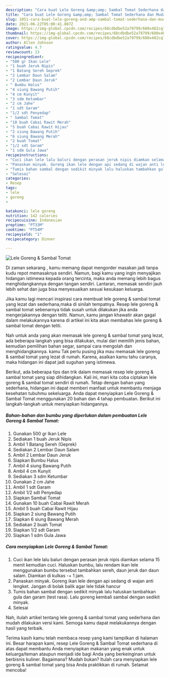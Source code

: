 ```yaml
---
description: "Cara buat Lele Goreng &amp;amp; Sambal Tomat Sederhana dan Mudah Dibuat"
title: "Cara buat Lele Goreng &amp;amp; Sambal Tomat Sederhana dan Mudah Dibuat"
slug: 1051-cara-buat-lele-goreng-and-amp-sambal-tomat-sederhana-dan-mudah-dibuat
date: 2021-06-22T05:00:41.887Z
image: https://img-global.cpcdn.com/recipes/68cdbdbe52a79799/680x482cq70/lele-goreng-sambal-tomat-foto-resep-utama.jpg
thumbnail: https://img-global.cpcdn.com/recipes/68cdbdbe52a79799/680x482cq70/lele-goreng-sambal-tomat-foto-resep-utama.jpg
cover: https://img-global.cpcdn.com/recipes/68cdbdbe52a79799/680x482cq70/lele-goreng-sambal-tomat-foto-resep-utama.jpg
author: Allen Johnson
ratingvalue: 4.7
reviewcount: 13
recipeingredient:
- "500 gr Ikan Lele"
- "1 buah Jeruk Nipis"
- "1 Batang Sereh Geprek"
- "2 Lembar Daun Salam"
- "2 Lembar Daun Jeruk"
- " Bumbu Halus"
- "4 siung Bawang Putih"
- "4 cm Kunyit"
- "3 sdm Ketumbar"
- "2 cm Jahe"
- "1 sdt Garam"
- "1/2 sdt Penyedap"
- " Sambal Tomat"
- "10 buah Cabai Rawit Merah"
- "5 buah Cabai Rawit Hijau"
- "2 siung Bawang Putih"
- "6 siung Bawang Merah"
- "2 buah Tomat"
- "1/2 sdt Garam"
- "1 sdm Gula Jawa"
recipeinstructions:
- "Cuci ikan lele lalu baluri dengan perasan jeruk nipis diamkan selama 15 menit kemudian cuci. Haluskan bumbu, lalu rendam ikan lele menggunakan bumbu tersebut tambahkan sereh, daun jeruk dan daun salam. Diamkan di kulkas -+ 1 jam."
- "Panaskan minyak. Goreng ikan lele dengan api sedang di wajan anti lengket. Jangan di bolak balik agar lele tidak hancur"
- "Tumis bahan sambal dengan sedikit minyak lalu haluskan tambahkan gula dan garam (test rasa). Lalu goreng kembali sambal dengan sedikit minyak."
- "Selesai"
categories:
- Resep
tags:
- lele
- goreng
- 

katakunci: lele goreng  
nutrition: 142 calories
recipecuisine: Indonesian
preptime: "PT33M"
cooktime: "PT54M"
recipeyield: "1"
recipecategory: Dinner

---
```



![Lele Goreng &amp; Sambal Tomat](https://img-global.cpcdn.com/recipes/68cdbdbe52a79799/680x482cq70/lele-goreng-sambal-tomat-foto-resep-utama.jpg)

Di zaman  sekarang , kamu memang dapat mengorder masakan jadi tanpa kudu repot memasaknya sendiri. Namun, bagi kamu yang ingin menyajikan hidangan istimewa kepada orang tercinta, maka anda memang lebih bagus menghidangkannya dengan tangan sendiri. Lantaran, memasak sendiri jauh lebih sehat dan juga bisa menyesuaikan sesuai kesukaan keluarga.

Jika kamu lagi mencari inspirasi cara membuat lele goreng &amp; sambal tomat yang lezat dan sederhana,maka di sinilah tempatnya. Resep lele goreng &amp; sambal tomat  sebenarnya tidak susah untuk dilakukan jika anda mengerjakannya dengan teliti. Namun, kamu jangan khawatir akan gagal dalam melakukannya 
karena di artikel ini kita akan membahas lele goreng &amp; sambal tomat dengan teliti.  



Nah untuk anda yang akan memasak lele goreng &amp; sambal tomat yang lezat, ada beberapa langkah yang bisa dilakukan, mulai dari memilih jenis bahan, kemudian pemilihan bahan segar, sampai cara mengolah dan menghidangkannya. kamu Tak perlu pusing jika mau memasak lele goreng &amp; sambal tomat yang lezat di rumah. Karena, asalkan kamu  tahu caranya, maka hidangan ini dapat jadi suguhan yang istimewa.

Berikut, ada beberapa tips dan trik dalam memasak resep lele goreng &amp; sambal tomat yang siap dihidangkan. Kali ini, mari kita coba ciptakan lele goreng &amp; sambal tomat sendiri di rumah. Tetap dengan bahan yang sederhana, hidangan ini dapat memberi manfaat untuk membantu menjaga kesehatan tubuhmu sekeluarga. Anda dapat menyiapkan Lele Goreng &amp; Sambal Tomat menggunakan 20 bahan dan 4 tahap pembuatan. Berikut ini langkah-langkah untuk menyiapkan hidangannya.

<!--inarticleads1-->

##### Bahan-bahan dan bumbu yang diperlukan dalam pembuatan Lele Goreng &amp; Sambal Tomat:

1. Gunakan 500 gr Ikan Lele
1. Sediakan 1 buah Jeruk Nipis
1. Ambil 1 Batang Sereh (Geprek)
1. Sediakan 2 Lembar Daun Salam
1. Ambil 2 Lembar Daun Jeruk
1. Siapkan  Bumbu Halus
1. Ambil 4 siung Bawang Putih
1. Ambil 4 cm Kunyit
1. Sediakan 3 sdm Ketumbar
1. Gunakan 2 cm Jahe
1. Ambil 1 sdt Garam
1. Ambil 1/2 sdt Penyedap
1. Siapkan  Sambal Tomat
1. Gunakan 10 buah Cabai Rawit Merah
1. Ambil 5 buah Cabai Rawit Hijau
1. Siapkan 2 siung Bawang Putih
1. Siapkan 6 siung Bawang Merah
1. Sediakan 2 buah Tomat
1. Siapkan 1/2 sdt Garam
1. Siapkan 1 sdm Gula Jawa




<!--inarticleads2-->

##### Cara menyiapkan Lele Goreng &amp; Sambal Tomat:

1. Cuci ikan lele lalu baluri dengan perasan jeruk nipis diamkan selama 15 menit kemudian cuci. Haluskan bumbu, lalu rendam ikan lele menggunakan bumbu tersebut tambahkan sereh, daun jeruk dan daun salam. Diamkan di kulkas -+ 1 jam.
1. Panaskan minyak. Goreng ikan lele dengan api sedang di wajan anti lengket. Jangan di bolak balik agar lele tidak hancur
1. Tumis bahan sambal dengan sedikit minyak lalu haluskan tambahkan gula dan garam (test rasa). Lalu goreng kembali sambal dengan sedikit minyak.
1. Selesai




Nah, itulah artikel tentang  lele goreng &amp; sambal tomat  yang sederhana dan mudah dilakukan versi kami. Semoga kamu dapat melakukannya dengan hasil yang terbaik. 

Terima kasih kamu telah membaca resep yang kami tampilkan di halaman ini. Besar harapan kami, resep  Lele Goreng &amp; Sambal Tomat sederhana di atas dapat membantu Anda menyiapkan makanan yang enak untuk keluarga/teman ataupun menjadi ide bagi Anda yang berkeinginan untuk berbisnis kuliner. Bagaimana? Mudah bukan? Itulah cara menyiapkan lele goreng &amp; sambal tomat yang bisa Anda praktikkan di rumah. Selamat mencoba!

